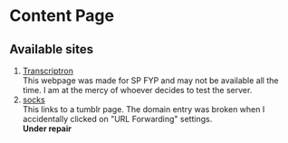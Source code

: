 # Content Page
## Available sites
1. [Transcriptron](https://tt.ebby.tk:1337/)
   <br> This webpage was made for SP FYP and may not be available all the time. I am at the mercy of whoever decides to test the server.
2. [socks](https://socks.ebby.tk/)
   <br> This links to a tumblr page. The domain entry was broken when I accidentally clicked on "URL Forwarding" settings.
   <br> **Under repair**
